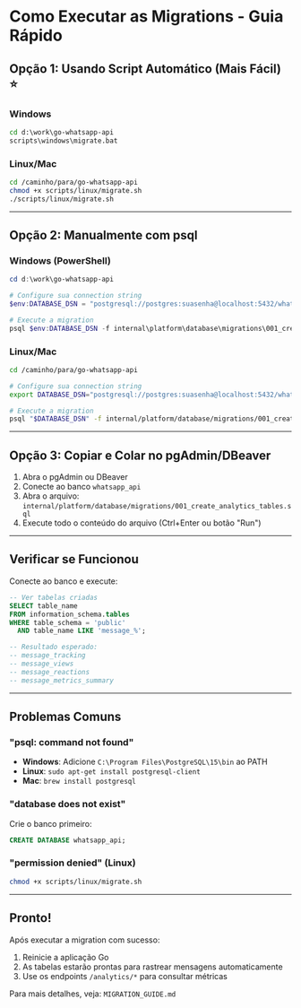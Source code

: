 # Como Executar as Migrations - Guia Rápido

## Opção 1: Usando Script Automático (Mais Fácil) ⭐

### Windows
```cmd
cd d:\work\go-whatsapp-api
scripts\windows\migrate.bat
```

### Linux/Mac
```bash
cd /caminho/para/go-whatsapp-api
chmod +x scripts/linux/migrate.sh
./scripts/linux/migrate.sh
```

---

## Opção 2: Manualmente com psql

### Windows (PowerShell)
```powershell
cd d:\work\go-whatsapp-api

# Configure sua connection string
$env:DATABASE_DSN = "postgresql://postgres:suasenha@localhost:5432/whatsapp_api?sslmode=disable"

# Execute a migration
psql $env:DATABASE_DSN -f internal\platform\database\migrations\001_create_analytics_tables.sql
```

### Linux/Mac
```bash
cd /caminho/para/go-whatsapp-api

# Configure sua connection string
export DATABASE_DSN="postgresql://postgres:suasenha@localhost:5432/whatsapp_api?sslmode=disable"

# Execute a migration
psql "$DATABASE_DSN" -f internal/platform/database/migrations/001_create_analytics_tables.sql
```

---

## Opção 3: Copiar e Colar no pgAdmin/DBeaver

1. Abra o pgAdmin ou DBeaver
2. Conecte ao banco `whatsapp_api`
3. Abra o arquivo: `internal/platform/database/migrations/001_create_analytics_tables.sql`
4. Execute todo o conteúdo do arquivo (Ctrl+Enter ou botão "Run")

---

## Verificar se Funcionou

Conecte ao banco e execute:

```sql
-- Ver tabelas criadas
SELECT table_name 
FROM information_schema.tables 
WHERE table_schema = 'public' 
  AND table_name LIKE 'message_%';

-- Resultado esperado:
-- message_tracking
-- message_views  
-- message_reactions
-- message_metrics_summary
```

---

## Problemas Comuns

### "psql: command not found"
- **Windows**: Adicione `C:\Program Files\PostgreSQL\15\bin` ao PATH
- **Linux**: `sudo apt-get install postgresql-client`
- **Mac**: `brew install postgresql`

### "database does not exist"
Crie o banco primeiro:
```sql
CREATE DATABASE whatsapp_api;
```

### "permission denied" (Linux)
```bash
chmod +x scripts/linux/migrate.sh
```

---

## Pronto!

Após executar a migration com sucesso:
1. Reinicie a aplicação Go
2. As tabelas estarão prontas para rastrear mensagens automaticamente
3. Use os endpoints `/analytics/*` para consultar métricas

Para mais detalhes, veja: `MIGRATION_GUIDE.md`
